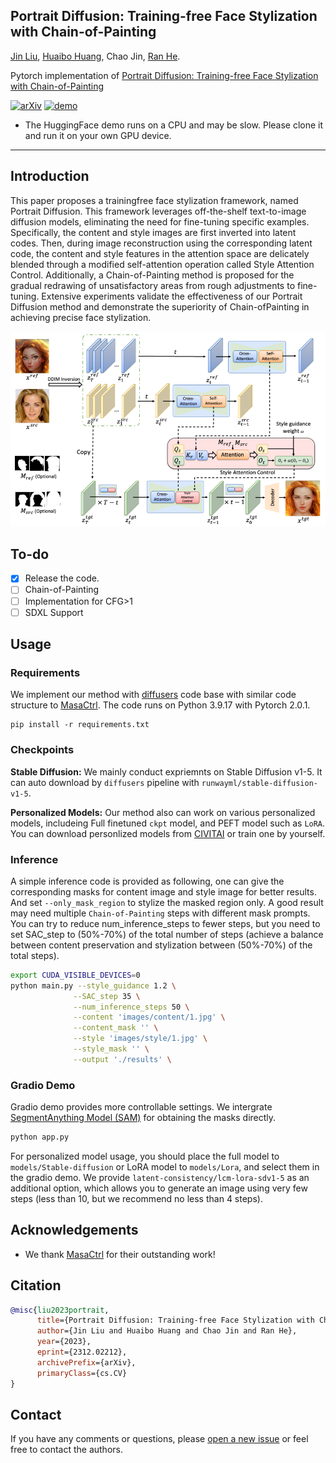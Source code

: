 ## Portrait Diffusion: Training-free Face Stylization with Chain-of-Painting
[Jin Liu](https://github.com/liujin112), [Huaibo Huang](https://scholar.google.com/citations?user=XMvLciUAAAAJ&hl=en&oi=sra), Chao Jin, [Ran He](https://scholar.google.com/citations?user=ayrg9AUAAAAJ&hl=en&oi=sra).

Pytorch implementation of [Portrait Diffusion: Training-free Face Stylization with Chain-of-Painting](https://arxiv.org/abs/2312.02212)



[![arXiv](https://img.shields.io/badge/ArXiv-2312.02212-brightgreen)](https://arxiv.org/abs/2312.02212) 
[![demo](https://img.shields.io/badge/Demo-Hugging%20Face-brightgreen)](https://huggingface.co/spaces/Jinl/PortraitDiffusion)


- The HuggingFace demo runs on a CPU and may be slow. Please clone it and run it on your own GPU device.
---

## Introduction

This paper proposes a trainingfree face stylization framework, named Portrait Diffusion. This framework leverages off-the-shelf text-to-image diffusion models, eliminating the need for fine-tuning specific examples. Specifically, the content and style images are first inverted into latent codes. Then, during image reconstruction using the corresponding latent code, the content and style features in the attention space are delicately blended through a modified self-attention operation called Style Attention Control. Additionally, a Chain-of-Painting method is proposed for the gradual redrawing of unsatisfactory areas from rough adjustments to fine-tuning. Extensive experiments validate the effectiveness of our Portrait Diffusion method and demonstrate the superiority of Chain-ofPainting in achieving precise face stylization.

![](./diagrams/methods.png)

## To-do

- [x] Release the code.
- [ ] Chain-of-Painting
- [ ] Implementation for CFG>1
- [ ] SDXL Support
<!-- - [ ] Integrate with Webui -->

## Usage

### Requirements
We implement our method with [diffusers](https://github.com/huggingface/diffusers) code base with similar code structure to [MasaCtrl](https://github.com/TencentARC/MasaCtrl). The code runs on Python 3.9.17 with Pytorch 2.0.1.

```base
pip install -r requirements.txt
```

### Checkpoints

**Stable Diffusion:**
We mainly conduct expriemnts on Stable Diffusion v1-5. It can auto download by `diffusers` pipeline with `runwayml/stable-diffusion-v1-5`.

**Personalized Models:**
Our method also can work on various personalized models, includeing Full finetuned `ckpt` model, and PEFT model such as `LoRA`. You can download personlized models from [CIVITAI](https://civitai.com/) or train one by yourself.


### Inference
A simple inference code is provided as following, one can give the corresponding masks for content image and style image for better results. And set `--only_mask_region` to stylize the masked region only. A good result may need multiple `Chain-of-Painting` steps with different mask prompts. You can try to reduce num_inference_steps to fewer steps, but you need to set SAC_step to (50%-70%) of the total number of steps (achieve a balance between content preservation and stylization between (50%-70%) of the total steps).


```bash
export CUDA_VISIBLE_DEVICES=0
python main.py --style_guidance 1.2 \
              --SAC_step 35 \
              --num_inference_steps 50 \
              --content 'images/content/1.jpg' \
              --content_mask '' \
              --style 'images/style/1.jpg' \
              --style_mask '' \
              --output './results' \
```

### Gradio Demo
Gradio demo provides more controllable settings. We intergrate [SegmentAnything Model (SAM)](https://github.com/facebookresearch/segment-anything) for obtaining the masks directly.

```bash
python app.py
```

For personalized model usage, you should place the full model to `models/Stable-diffusion` or LoRA model to `models/Lora`, and select them in the gradio demo. We provide `latent-consistency/lcm-lora-sdv1-5` as an additional option, which allows you to generate an image using very few steps (less than 10, but we recommend no less than 4 steps).



## Acknowledgements
- We thank [MasaCtrl](https://github.com/TencentARC/MasaCtrl) for their outstanding work!


## Citation

```bibtex
@misc{liu2023portrait,
      title={Portrait Diffusion: Training-free Face Stylization with Chain-of-Painting}, 
      author={Jin Liu and Huaibo Huang and Chao Jin and Ran He},
      year={2023},
      eprint={2312.02212},
      archivePrefix={arXiv},
      primaryClass={cs.CV}
}
```


## Contact

If you have any comments or questions, please [open a new issue](https://github.com/liujin112/PortraitDiffusion/issues/new/choose) or feel free to contact the authors.